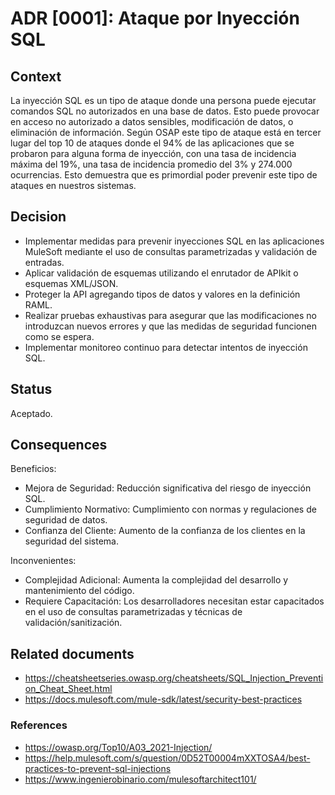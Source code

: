 # ADR [0001]: Ataque por Inyección SQL

## Context

La inyección SQL es un tipo de ataque donde una persona puede ejecutar comandos SQL no autorizados en una base de datos. 
Esto puede provocar en acceso no autorizado a datos sensibles, modificación de datos, o eliminación de información.
Según OSAP este tipo de ataque está en tercer lugar del top 10 de ataques donde el 94% de las aplicaciones que se probaron para alguna forma de inyección, con una tasa de incidencia máxima del 19%, una tasa de incidencia promedio del 3% y 274.000 ocurrencias. 
Esto demuestra que es primordial poder prevenir este tipo de ataques en nuestros sistemas.

## Decision

- Implementar medidas para prevenir inyecciones SQL en las aplicaciones MuleSoft mediante el uso de consultas parametrizadas y validación de entradas.
- Aplicar validación de esquemas utilizando el enrutador de APIkit o esquemas XML/JSON. 
- Proteger la API agregando tipos de datos y valores en la definición RAML.
- Realizar pruebas exhaustivas para asegurar que las modificaciones no introduzcan nuevos errores y que las medidas de seguridad funcionen como se espera.
- Implementar monitoreo continuo para detectar intentos de inyección SQL.

## Status

Aceptado.

## Consequences

Beneficios:
- Mejora de Seguridad: Reducción significativa del riesgo de inyección SQL.
- Cumplimiento Normativo: Cumplimiento con normas y regulaciones de seguridad de datos.
- Confianza del Cliente: Aumento de la confianza de los clientes en la seguridad del sistema.

Inconvenientes:
- Complejidad Adicional: Aumenta la complejidad del desarrollo y mantenimiento del código.
- Requiere Capacitación: Los desarrolladores necesitan estar capacitados en el uso de consultas parametrizadas y técnicas de validación/sanitización.

## Related documents

- https://cheatsheetseries.owasp.org/cheatsheets/SQL_Injection_Prevention_Cheat_Sheet.html
- https://docs.mulesoft.com/mule-sdk/latest/security-best-practices

### References
- https://owasp.org/Top10/A03_2021-Injection/
- https://help.mulesoft.com/s/question/0D52T00004mXXTOSA4/best-practices-to-prevent-sql-injections
- https://www.ingenierobinario.com/mulesoftarchitect101/
